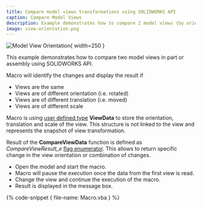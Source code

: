 ```yaml
---
title: Compare model views transformations using SOLIDWORKS API
caption: Compare Model Views
description: Example demonstrates how to compare 2 model views (by orientation, translation and scale)
image: view-orientation.png
---
```

![Model View Orientation](view-orientation.png){ width=250 }

This example demonstrates how to compare two model views in part or assembly using SOLIDWORKS API.

Macro will identify the changes and display the result if

* Views are the same
* Views are of different orientation (i.e. rotated)
* Views are of different translation (i.e. moved)
* Views are of different scale

Macro is using [user defined type](visual-basic/data-structures/types/) **ViewData** to store the orientation, translation and scale of the view. This structure is not linked to the view and represents the snapshot of view transformation.

Result of the **CompareViewData** function is defined as *CompareViewResult_e* [flag enumerator](visual-basic/data-structures/enumerators#flag-enumerator-multiple-options). This allows to return specific change in the view orientation or combination of changes.

* Open the model and start the macro.
* Macro will pause the execution once the data from the first view is read.
* Change the view and continue the execution of the macro.
* Result is displayed in the message box.

{% code-snippet { file-name: Macro.vba } %}
